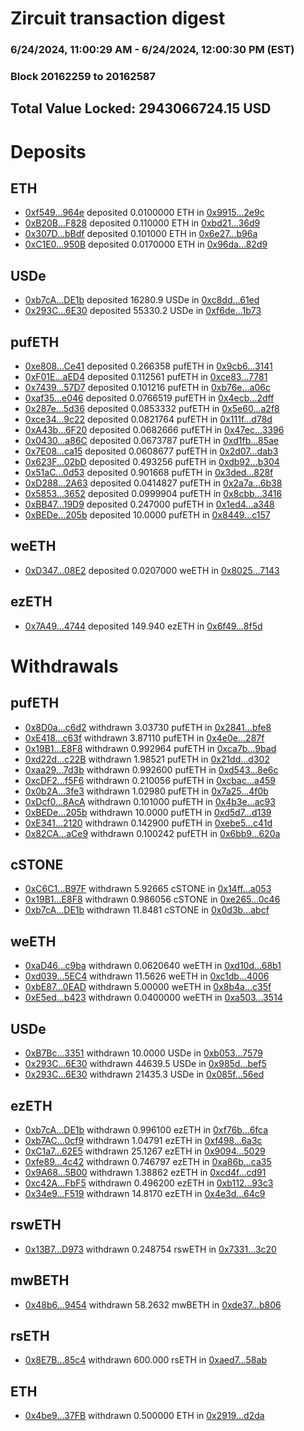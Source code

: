 # Zircuit transaction digest
### 6/24/2024, 11:00:29 AM - 6/24/2024, 12:00:30 PM (EST)
### Block 20162259 to 20162587

## Total Value Locked: 2943066724.15 USD

# Deposits
## ETH
- [0xf549...964e](https://etherscan.io/address/0xf5493d28b94521fe392F640aA78df3C68531964e) deposited 0.0100000 ETH in [0x9915...2e9c](https://etherscan.io/tx/0xf5493d28b94521fe392F640aA78df3C68531964e)
- [0xB20B...F828](https://etherscan.io/address/0xB20B20Bf3F1Babb312E47762BC9B9BC4C900F828) deposited 0.110000 ETH in [0xbd21...36d9](https://etherscan.io/tx/0xB20B20Bf3F1Babb312E47762BC9B9BC4C900F828)
- [0x307D...bBdf](https://etherscan.io/address/0x307D525b51f1F707fA04E0B76402A11b508ebBdf) deposited 0.101000 ETH in [0x6e27...b96a](https://etherscan.io/tx/0x307D525b51f1F707fA04E0B76402A11b508ebBdf)
- [0xC1E0...950B](https://etherscan.io/address/0xC1E08B309F4764A83e78cA09252d2de6c5B2950B) deposited 0.0170000 ETH in [0x96da...82d9](https://etherscan.io/tx/0xC1E08B309F4764A83e78cA09252d2de6c5B2950B)
## USDe
- [0xb7cA...DE1b](https://etherscan.io/address/0xb7cA088e12eDAd9b470938557744f78e8725DE1b) deposited 16280.9 USDe in [0xc8dd...61ed](https://etherscan.io/tx/0xb7cA088e12eDAd9b470938557744f78e8725DE1b)
- [0x293C...6E30](https://etherscan.io/address/0x293C6937D8D82e05B01335F7B33FBA0c8e256E30) deposited 55330.2 USDe in [0xf6de...1b73](https://etherscan.io/tx/0x293C6937D8D82e05B01335F7B33FBA0c8e256E30)
## pufETH
- [0xe808...Ce41](https://etherscan.io/address/0xe808b5cbecCF7FD18D8eb7a68Fd578D75F3BCe41) deposited 0.266358 pufETH in [0x9cb6...3141](https://etherscan.io/tx/0xe808b5cbecCF7FD18D8eb7a68Fd578D75F3BCe41)
- [0xF01E...aED4](https://etherscan.io/address/0xF01E93B04658dD73bf2F71f91610f74d69D8aED4) deposited 0.112561 pufETH in [0xce83...7781](https://etherscan.io/tx/0xF01E93B04658dD73bf2F71f91610f74d69D8aED4)
- [0x7439...57D7](https://etherscan.io/address/0x74396eBd51cE54B31b7924A299F3885211b257D7) deposited 0.101216 pufETH in [0xb76e...a06c](https://etherscan.io/tx/0x74396eBd51cE54B31b7924A299F3885211b257D7)
- [0xaf35...e046](https://etherscan.io/address/0xaf358C5f02C860e5f6D020320bc032585d81e046) deposited 0.0766519 pufETH in [0x4ecb...2dff](https://etherscan.io/tx/0xaf358C5f02C860e5f6D020320bc032585d81e046)
- [0x287e...5d36](https://etherscan.io/address/0x287ef65b778F48369d10A477e6A5f208C3C85d36) deposited 0.0853332 pufETH in [0x5e60...a2f8](https://etherscan.io/tx/0x287ef65b778F48369d10A477e6A5f208C3C85d36)
- [0xce34...9c22](https://etherscan.io/address/0xce34deDd3f7fd0e4d36d3d2e83317b21EaCf9c22) deposited 0.0821764 pufETH in [0x111f...d78d](https://etherscan.io/tx/0xce34deDd3f7fd0e4d36d3d2e83317b21EaCf9c22)
- [0xA43b...6F20](https://etherscan.io/address/0xA43b18c69C0FA9ded3E9D2fce0e9d99821d56F20) deposited 0.0682666 pufETH in [0x47ec...3396](https://etherscan.io/tx/0xA43b18c69C0FA9ded3E9D2fce0e9d99821d56F20)
- [0x0430...a86C](https://etherscan.io/address/0x0430f052304C767c359D9aeF5C959D3f853Fa86C) deposited 0.0673787 pufETH in [0xd1fb...85ae](https://etherscan.io/tx/0x0430f052304C767c359D9aeF5C959D3f853Fa86C)
- [0x7E08...ca15](https://etherscan.io/address/0x7E0867e796E9441d88628C8210Dec0D52058ca15) deposited 0.0608677 pufETH in [0x2d07...dab3](https://etherscan.io/tx/0x7E0867e796E9441d88628C8210Dec0D52058ca15)
- [0x623F...02bD](https://etherscan.io/address/0x623Fa652aa653146Af94323899678B53Aa5102bD) deposited 0.493256 pufETH in [0xdb92...b304](https://etherscan.io/tx/0x623Fa652aa653146Af94323899678B53Aa5102bD)
- [0x51aC...0d53](https://etherscan.io/address/0x51aC5F3eE3c03d65a559396c050dAc4317250d53) deposited 0.901668 pufETH in [0x3ded...828f](https://etherscan.io/tx/0x51aC5F3eE3c03d65a559396c050dAc4317250d53)
- [0xD288...2A63](https://etherscan.io/address/0xD2880AEC596BFa92F40f10AD80259B9ed6ce2A63) deposited 0.0414827 pufETH in [0x2a7a...6b38](https://etherscan.io/tx/0xD2880AEC596BFa92F40f10AD80259B9ed6ce2A63)
- [0x5853...3652](https://etherscan.io/address/0x585368D6F053b63FB76DAD4a2176c975a0b13652) deposited 0.0999904 pufETH in [0x8cbb...3416](https://etherscan.io/tx/0x585368D6F053b63FB76DAD4a2176c975a0b13652)
- [0xBB47...19D9](https://etherscan.io/address/0xBB477B6697A8B0654346ac4844e5aFBd38aE19D9) deposited 0.247000 pufETH in [0x1ed4...a348](https://etherscan.io/tx/0xBB477B6697A8B0654346ac4844e5aFBd38aE19D9)
- [0xBEDe...205b](https://etherscan.io/address/0xBEDe933694af1E4bb89e26705892e83b4029205b) deposited 10.0000 pufETH in [0x8449...c157](https://etherscan.io/tx/0xBEDe933694af1E4bb89e26705892e83b4029205b)
## weETH
- [0xD347...08E2](https://etherscan.io/address/0xD347Eea88C270BbAd7A6A5BA70996EeC901d08E2) deposited 0.0207000 weETH in [0x8025...7143](https://etherscan.io/tx/0xD347Eea88C270BbAd7A6A5BA70996EeC901d08E2)
## ezETH
- [0x7A49...4744](https://etherscan.io/address/0x7A493Be5c2ce014cD049Bf178a1ac0Db1B434744) deposited 149.940 ezETH in [0x6f49...8f5d](https://etherscan.io/tx/0x7A493Be5c2ce014cD049Bf178a1ac0Db1B434744)
# Withdrawals
## pufETH
- [0x8D0a...c6d2](https://etherscan.io/address/0x8D0a25e5982A9Fa9DB442B2Bb586c19b66Bbc6d2) withdrawn 3.03730 pufETH in [0x2841...bfe8](https://etherscan.io/tx/0x8D0a25e5982A9Fa9DB442B2Bb586c19b66Bbc6d2)
- [0xE418...c63f](https://etherscan.io/address/0xE418bb68AF238960af2A9A87Ef16924d5F8ec63f) withdrawn 3.87110 pufETH in [0x4e0e...287f](https://etherscan.io/tx/0xE418bb68AF238960af2A9A87Ef16924d5F8ec63f)
- [0x19B1...E8F8](https://etherscan.io/address/0x19B15f44b83bf1EF461a7e7669be6D3FB653E8F8) withdrawn 0.992964 pufETH in [0xca7b...9bad](https://etherscan.io/tx/0x19B15f44b83bf1EF461a7e7669be6D3FB653E8F8)
- [0xd22d...c22B](https://etherscan.io/address/0xd22dB0F38B077041719ecC822Ed6E7334879c22B) withdrawn 1.98521 pufETH in [0x21dd...d302](https://etherscan.io/tx/0xd22dB0F38B077041719ecC822Ed6E7334879c22B)
- [0xaa29...7d3b](https://etherscan.io/address/0xaa29c5b8a0ddbeD202E54677fE1BF756294e7d3b) withdrawn 0.992600 pufETH in [0xd543...8e6c](https://etherscan.io/tx/0xaa29c5b8a0ddbeD202E54677fE1BF756294e7d3b)
- [0xcDF2...f5F6](https://etherscan.io/address/0xcDF230076b0d02c18E10B42beb974b0C4213f5F6) withdrawn 0.210056 pufETH in [0xcbac...a459](https://etherscan.io/tx/0xcDF230076b0d02c18E10B42beb974b0C4213f5F6)
- [0x0b2A...3fe3](https://etherscan.io/address/0x0b2ABD6251A6Ee0b1E2fCb134F760c1e498E3fe3) withdrawn 1.02980 pufETH in [0x7a25...4f0b](https://etherscan.io/tx/0x0b2ABD6251A6Ee0b1E2fCb134F760c1e498E3fe3)
- [0xDcf0...8AcA](https://etherscan.io/address/0xDcf0B34649902f1d22c6A6DE42e0e6f167388AcA) withdrawn 0.101000 pufETH in [0x4b3e...ac93](https://etherscan.io/tx/0xDcf0B34649902f1d22c6A6DE42e0e6f167388AcA)
- [0xBEDe...205b](https://etherscan.io/address/0xBEDe933694af1E4bb89e26705892e83b4029205b) withdrawn 10.0000 pufETH in [0xd5d7...d139](https://etherscan.io/tx/0xBEDe933694af1E4bb89e26705892e83b4029205b)
- [0xE341...2120](https://etherscan.io/address/0xE3413072cDE06F885B22ac99D5589eEa4CE52120) withdrawn 0.142900 pufETH in [0xebe5...c41d](https://etherscan.io/tx/0xE3413072cDE06F885B22ac99D5589eEa4CE52120)
- [0x82CA...aCe9](https://etherscan.io/address/0x82CAe825abd667c3123102F859F1ab059333aCe9) withdrawn 0.100242 pufETH in [0x6bb9...620a](https://etherscan.io/tx/0x82CAe825abd667c3123102F859F1ab059333aCe9)
## cSTONE
- [0xC6C1...B97F](https://etherscan.io/address/0xC6C1C93926482D78eEA1AB3F47a1483962C8B97F) withdrawn 5.92665 cSTONE in [0x14ff...a053](https://etherscan.io/tx/0xC6C1C93926482D78eEA1AB3F47a1483962C8B97F)
- [0x19B1...E8F8](https://etherscan.io/address/0x19B15f44b83bf1EF461a7e7669be6D3FB653E8F8) withdrawn 0.986056 cSTONE in [0xe265...0c46](https://etherscan.io/tx/0x19B15f44b83bf1EF461a7e7669be6D3FB653E8F8)
- [0xb7cA...DE1b](https://etherscan.io/address/0xb7cA088e12eDAd9b470938557744f78e8725DE1b) withdrawn 11.8481 cSTONE in [0x0d3b...abcf](https://etherscan.io/tx/0xb7cA088e12eDAd9b470938557744f78e8725DE1b)
## weETH
- [0xaD46...c9ba](https://etherscan.io/address/0xaD467789eF90e52D4B136E308304bCaD2609c9ba) withdrawn 0.0620640 weETH in [0xd10d...68b1](https://etherscan.io/tx/0xaD467789eF90e52D4B136E308304bCaD2609c9ba)
- [0xd039...5EC4](https://etherscan.io/address/0xd0392E43557Dad622DB230C515ede5810E085EC4) withdrawn 11.5626 weETH in [0xc1db...4006](https://etherscan.io/tx/0xd0392E43557Dad622DB230C515ede5810E085EC4)
- [0xbE87...0EAD](https://etherscan.io/address/0xbE879386558c368C8E165ab9334325Ff3D500EAD) withdrawn 5.00000 weETH in [0x8b4a...c35f](https://etherscan.io/tx/0xbE879386558c368C8E165ab9334325Ff3D500EAD)
- [0xE5ed...b423](https://etherscan.io/address/0xE5ed30DA0319E4EdCFecd04aFbAb0843832fb423) withdrawn 0.0400000 weETH in [0xa503...3514](https://etherscan.io/tx/0xE5ed30DA0319E4EdCFecd04aFbAb0843832fb423)
## USDe
- [0xB7Bc...3351](https://etherscan.io/address/0xB7BcB59094f4fa12B17751DC9386577266E23351) withdrawn 10.0000 USDe in [0xb053...7579](https://etherscan.io/tx/0xB7BcB59094f4fa12B17751DC9386577266E23351)
- [0x293C...6E30](https://etherscan.io/address/0x293C6937D8D82e05B01335F7B33FBA0c8e256E30) withdrawn 44639.5 USDe in [0x985d...bef5](https://etherscan.io/tx/0x293C6937D8D82e05B01335F7B33FBA0c8e256E30)
- [0x293C...6E30](https://etherscan.io/address/0x293C6937D8D82e05B01335F7B33FBA0c8e256E30) withdrawn 21435.3 USDe in [0x085f...56ed](https://etherscan.io/tx/0x293C6937D8D82e05B01335F7B33FBA0c8e256E30)
## ezETH
- [0xb7cA...DE1b](https://etherscan.io/address/0xb7cA088e12eDAd9b470938557744f78e8725DE1b) withdrawn 0.996100 ezETH in [0xf76b...6fca](https://etherscan.io/tx/0xb7cA088e12eDAd9b470938557744f78e8725DE1b)
- [0xb7AC...0cf9](https://etherscan.io/address/0xb7AC448C77B0b1C54FB6Be30aC5Abd5264690cf9) withdrawn 1.04791 ezETH in [0xf498...6a3c](https://etherscan.io/tx/0xb7AC448C77B0b1C54FB6Be30aC5Abd5264690cf9)
- [0xC1a7...62E5](https://etherscan.io/address/0xC1a732fbfa4cca69705d6cCc70F92B82FcC062E5) withdrawn 25.1267 ezETH in [0x9094...5029](https://etherscan.io/tx/0xC1a732fbfa4cca69705d6cCc70F92B82FcC062E5)
- [0xfe89...4c42](https://etherscan.io/address/0xfe89Ed7103b377Bc30C9dee7A100103a59EA4c42) withdrawn 0.746797 ezETH in [0xa86b...ca35](https://etherscan.io/tx/0xfe89Ed7103b377Bc30C9dee7A100103a59EA4c42)
- [0x9A68...5B00](https://etherscan.io/address/0x9A6853d16B3e4bA4D92227c173Da7f98f9A95B00) withdrawn 1.38862 ezETH in [0xcd4f...cd91](https://etherscan.io/tx/0x9A6853d16B3e4bA4D92227c173Da7f98f9A95B00)
- [0xc42A...FbF5](https://etherscan.io/address/0xc42A239A4a553c381C47BCB9fFEEB920Ea47FbF5) withdrawn 0.496200 ezETH in [0xb112...93c3](https://etherscan.io/tx/0xc42A239A4a553c381C47BCB9fFEEB920Ea47FbF5)
- [0x34e9...F519](https://etherscan.io/address/0x34e91526547bB3d90322f99671b01917296eF519) withdrawn 14.8170 ezETH in [0x4e3d...64c9](https://etherscan.io/tx/0x34e91526547bB3d90322f99671b01917296eF519)
## rswETH
- [0x13B7...D973](https://etherscan.io/address/0x13B74321172F4dfA0DE95B7271FEC1f8b8eaD973) withdrawn 0.248754 rswETH in [0x7331...3c20](https://etherscan.io/tx/0x13B74321172F4dfA0DE95B7271FEC1f8b8eaD973)
## mwBETH
- [0x48b6...9454](https://etherscan.io/address/0x48b63725B0111C1BD9F36d777fE5CD5C3A3E9454) withdrawn 58.2632 mwBETH in [0xde37...b806](https://etherscan.io/tx/0x48b63725B0111C1BD9F36d777fE5CD5C3A3E9454)
## rsETH
- [0x8E7B...85c4](https://etherscan.io/address/0x8E7B37e30E819427B4dc468AaE4b5Ac92e6485c4) withdrawn 600.000 rsETH in [0xaed7...58ab](https://etherscan.io/tx/0x8E7B37e30E819427B4dc468AaE4b5Ac92e6485c4)
## ETH
- [0x4be9...37FB](https://etherscan.io/address/0x4be9Ae1335565E08C1F6d9a883CAB68128dC37FB) withdrawn 0.500000 ETH in [0x2919...d2da](https://etherscan.io/tx/0x4be9Ae1335565E08C1F6d9a883CAB68128dC37FB)

